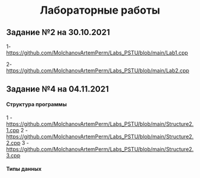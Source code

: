 <h1 align="center">Лабораторные работы</h1>

<h2>Задание №2 на 30.10.2021</h2>

1- https://github.com/MolchanovArtemPerm/Labs_PSTU/blob/main/Lab1.cpp

2- https://github.com/MolchanovArtemPerm/Labs_PSTU/blob/main/Lab2.cpp


<h2>Задание №4 на 04.11.2021</h2>

<h4> Структура программы </h4>

1 - https://github.com/MolchanovArtemPerm/Labs_PSTU/blob/main/Structure2.1.cpp
2 - https://github.com/MolchanovArtemPerm/Labs_PSTU/blob/main/Structure2.2.cpp
3 - https://github.com/MolchanovArtemPerm/Labs_PSTU/blob/main/Structure2.3.cpp

<h4> Типы данных </h4>

